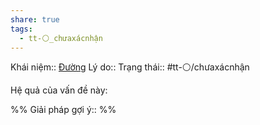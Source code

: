 ```yaml
---
share: true
tags:
  - tt-⚪_chưaxácnhận
---
```


Khái niệm:: [Đường](../T%E1%BB%AB%20%C4%91i%E1%BB%83n/Trung%20t%C3%ADnh/%C4%90%C6%B0%E1%BB%9Dng.md)
Lý do:: 
Trạng thái:: #tt-⚪/chưaxácnhận

Hệ quả của vấn đề này:


%%
Giải pháp gợi ý:: 
%%


